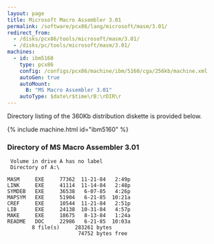 ```yaml
---
layout: page
title: Microsoft Macro Assembler 3.01
permalink: /software/pcx86/lang/microsoft/masm/3.01/
redirect_from:
  - /disks/pcx86/tools/microsoft/masm/3.01/
  - /disks/pc/tools/microsoft/masm/3.01/
machines:
  - id: ibm5160
    type: pcx86
    config: /configs/pcx86/machine/ibm/5160/cga/256kb/machine.xml
    autoGen: true
    autoMount:
      B: "MS Macro Assembler 3.01"
    autoType: $date\r$time\rB:\rDIR\r
---
```


Directory listing of the 360Kb distribution diskette is provided below.

{% include machine.html id="ibm5160" %}

### Directory of MS Macro Assembler 3.01

     Volume in drive A has no label
     Directory of A:\

    MASM     EXE     77362  11-21-84   2:49p
    LINK     EXE     41114  11-14-84   2:48p
    SYMDEB   EXE     36538   6-07-85   4:26p
    MAPSYM   EXE     51904   6-21-85  10:21a
    CREF     EXE     10544  11-21-84   2:51p
    LIB      EXE     24138  10-31-84   4:57p
    MAKE     EXE     18675   8-13-84   1:24a
    README   DOC     22986   6-21-85  10:03a
            8 file(s)     283261 bytes
                           74752 bytes free
